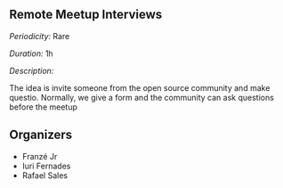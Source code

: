 ## Remote Meetup Interviews

*Periodicity:* Rare

*Duration:*  1h

*Description:*

The idea is invite someone from the open source community and make questio. 
Normally, we give a form and the community can ask questions before the meetup

## Organizers
- Franzé Jr
- Iuri Fernades
- Rafael Sales
